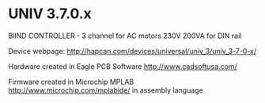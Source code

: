 UNIV 3.7.0.x
============

BlIND CONTROLLER - 3 channel for AC motors 230V 200VA for DIN rail

Device webpage: http://hapcan.com/devices/universal/univ_3/univ_3-7-0-x/

Hardware created in Eagle PCB Software http://www.cadsoftusa.com/

Firmware created in Microchip MPLAB http://www.microchip.com/mplabide/ in assembly language
